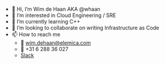 - 👋 Hi, I’m Wim de Haan AKA @whaan
- 👀 I’m interested in Cloud Engineering / SRE
- 🌱 I’m currently learning C++
- 💞️ I’m looking to collaborate on writing Infrastructure as Code
- 📫 How to reach me
  - 📧 wim.dehaan@elemica.com
  - 📱 +31 6 288 36 027
  - [Slack](https://elemica.slack.com/archives/D03GWE29R1B)

<!---
whaan/whaan is a ✨ special ✨ repository because its `README.md` (this file) appears on your GitHub profile.
You can click the Preview link to take a look at your changes.
--->
